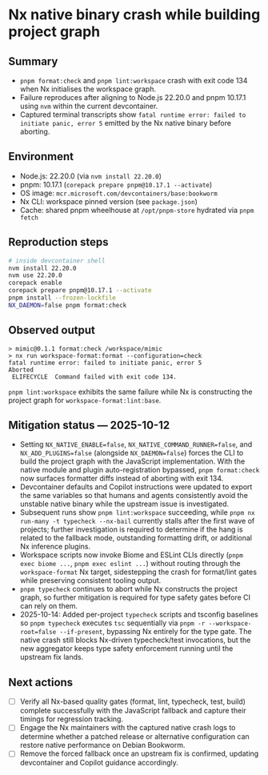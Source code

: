 # Nx native binary crash while building project graph

## Summary

- `pnpm format:check` and `pnpm lint:workspace` crash with exit code 134 when Nx initialises the workspace graph.
- Failure reproduces after aligning to Node.js 22.20.0 and pnpm 10.17.1 using `nvm` within the current devcontainer.
- Captured terminal transcripts show `fatal runtime error: failed to initiate panic, error 5`
  emitted by the Nx native binary before aborting.

## Environment

- Node.js: 22.20.0 (via `nvm install 22.20.0`)
- pnpm: 10.17.1 (`corepack prepare pnpm@10.17.1 --activate`)
- OS image: `mcr.microsoft.com/devcontainers/base:bookworm`
- Nx CLI: workspace pinned version (see `package.json`)
- Cache: shared pnpm wheelhouse at `/opt/pnpm-store` hydrated via `pnpm fetch`

## Reproduction steps

```bash
# inside devcontainer shell
nvm install 22.20.0
nvm use 22.20.0
corepack enable
corepack prepare pnpm@10.17.1 --activate
pnpm install --frozen-lockfile
NX_DAEMON=false pnpm format:check
```

## Observed output

```
> mimic@0.1.1 format:check /workspace/mimic
> nx run workspace-format:format --configuration=check
fatal runtime error: failed to initiate panic, error 5
Aborted
 ELIFECYCLE  Command failed with exit code 134.
```

`pnpm lint:workspace` exhibits the same failure while Nx is constructing the project graph for `workspace-format:lint:base`.

## Mitigation status — 2025-10-12

- Setting `NX_NATIVE_ENABLE=false`, `NX_NATIVE_COMMAND_RUNNER=false`, and `NX_ADD_PLUGINS=false`
  (alongside `NX_DAEMON=false`) forces the CLI to build the project graph with the JavaScript
  implementation. With the native module and plugin auto-registration bypassed, `pnpm format:check`
  now surfaces formatter diffs instead of aborting with exit 134.
- Devcontainer defaults and Copilot instructions were updated to export the same variables so that
  humans and agents consistently avoid the unstable native binary while the upstream issue is
  investigated.
- Subsequent runs show `pnpm lint:workspace` succeeding, while `pnpm nx run-many -t typecheck --nx-bail`
  currently stalls after the first wave of projects; further investigation is required to determine if
  the hang is related to the fallback mode, outstanding formatting drift, or additional Nx inference
  plugins.
- Workspace scripts now invoke Biome and ESLint CLIs directly (`pnpm exec biome ...`, `pnpm exec eslint ...`)
  without routing through the `workspace-format` Nx target, sidestepping the crash for format/lint gates
  while preserving consistent tooling output.
- `pnpm typecheck` continues to abort while Nx constructs the project graph, so further mitigation is
  required for type safety gates before CI can rely on them.
- 2025-10-14: Added per-project `typecheck` scripts and tsconfig baselines so `pnpm typecheck`
  executes `tsc` sequentially via `pnpm -r --workspace-root=false --if-present`, bypassing Nx entirely
  for the type gate. The native crash still blocks Nx-driven typecheck/test invocations, but the new
  aggregator keeps type safety enforcement running until the upstream fix lands.

## Next actions

- [ ] Verify all Nx-based quality gates (format, lint, typecheck, test, build) complete successfully
      with the JavaScript fallback and capture their timings for regression tracking.
- [ ] Engage the Nx maintainers with the captured native crash logs to determine whether a patched
      release or alternative configuration can restore native performance on Debian Bookworm.
- [ ] Remove the forced fallback once an upstream fix is confirmed, updating devcontainer and Copilot
      guidance accordingly.
